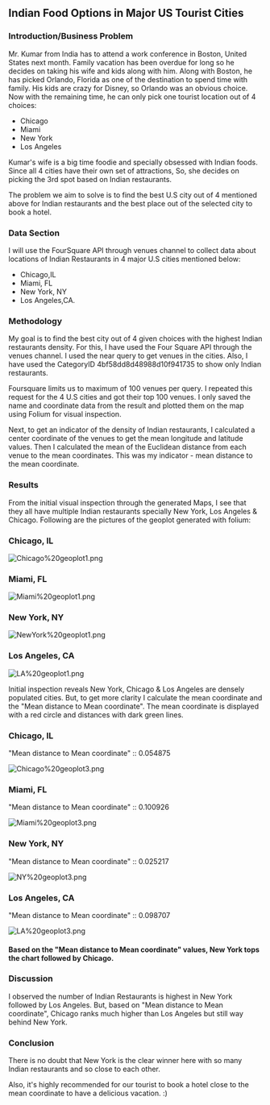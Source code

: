 ## Indian Food Options in Major US Tourist Cities

### Introduction/Business Problem

Mr. Kumar from India has to attend a work conference in Boston, United States next month. Family vacation has been overdue for long so he decides on taking his wife and kids along with him. Along with Boston, he has picked Orlando, Florida as one of the destination to spend time with family.
His kids are crazy for Disney, so Orlando was an obvious choice. 
Now with the remaining time, he can only pick one tourist location out of 4 choices:
- Chicago 
- Miami
- New York
- Los Angeles

Kumar's wife is a big time foodie and specially obsessed with Indian foods. Since all 4 cities have their own set of attractions, So, she decides on picking the 3rd spot based on Indian restaurants.

The problem we aim to solve is to find the best U.S city out of 4 mentioned above for Indian restaurants and the best place out of the selected city to book a hotel.

### Data Section

I will use the FourSquare API through venues channel to collect data about locations of Indian Restaurants in 4 major U.S cities mentioned below: 
- Chicago,IL
- Miami, FL
- New York, NY
- Los Angeles,CA. 


### Methodology

My goal is to find the best city out of 4 given choices with the highest Indian restaurants density. For this, I have used the Four Square API through the venues channel. I used the near query to get venues in the cities. 
Also, I have used the CategoryID 4bf58dd8d48988d10f941735 to show only Indian restaurants. 

Foursquare limits us to maximum of 100 venues per query. I repeated this request for the 4 U.S cities and got their top 100 venues. I only saved the name and coordinate data from the result and plotted them on the map using Folium for visual inspection.

Next, to get an indicator of the density of Indian restaurants, I calculated a center coordinate of the venues to get the mean longitude and latitude values. Then I calculated the mean of the Euclidean distance from each venue to the mean coordinates. This was my indicator - mean distance to the mean coordinate.



### Results

From the initial visual inspection through the generated Maps, I see that they all have multiple Indian restaurants specially New York, Los Angeles & Chicago. Following are the pictures of the geoplot generated with folium:

### Chicago, IL

![Chicago%20geoplot1.png](attachment:Chicago%20geoplot1.png)

### Miami, FL

![Miami%20geoplot1.png](attachment:Miami%20geoplot1.png)

### New York, NY

![NewYork%20geoplot1.png](attachment:NewYork%20geoplot1.png)

### Los Angeles, CA

![LA%20geoplot1.png](attachment:LA%20geoplot1.png)

Initial inspection reveals New York, Chicago & Los Angeles are densely populated cities. But, to get more clarity I calculate the mean coordinate and the "Mean distance to Mean coordinate". The mean coordinate is displayed with a red circle and distances with dark green lines.

### Chicago, IL 
"Mean distance to Mean coordinate" :: 0.054875

![Chicago%20geoplot3.png](attachment:Chicago%20geoplot3.png)

### Miami, FL 
"Mean distance to Mean coordinate" :: 0.100926

![Miami%20geoplot3.png](attachment:Miami%20geoplot3.png)

### New York, NY 
"Mean distance to Mean coordinate" :: 0.025217

![NY%20geoplot3.png](attachment:NY%20geoplot3.png)

### Los Angeles, CA 
"Mean distance to Mean coordinate" :: 0.098707

![LA%20geoplot3.png](attachment:LA%20geoplot3.png)

#### Based on the "Mean distance to Mean coordinate" values, New York tops the chart followed by Chicago.

### Discussion

I observed the number of Indian Restaurants is highest in New York followed by Los Angeles. But, based on "Mean distance to Mean coordinate", Chicago ranks much higher than Los Angeles but still way behind New York.



### Conclusion

There is no doubt that New York is the clear winner here with so many Indian restaurants and so close to each other.

Also, it's highly recommended for our tourist to book a hotel close to the mean coordinate to have a delicious vacation. :)
